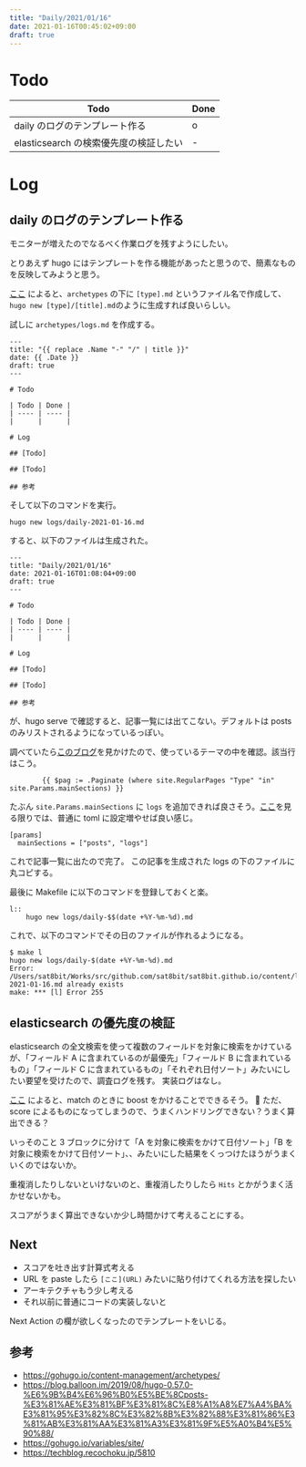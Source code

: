 ```yaml
---
title: "Daily/2021/01/16"
date: 2021-01-16T00:45:02+09:00
draft: true
---
```


# Todo

| Todo                                   | Done |
| -------------------------------------- | ---- |
| daily のログのテンプレート作る         | o    |
| elasticsearch の検索優先度の検証したい | -    |

# Log

## daily のログのテンプレート作る

モニターが増えたのでなるべく作業ログを残すようにしたい。

とりあえず hugo にはテンプレートを作る機能があったと思うので、簡素なものを反映してみようと思う。

[ここ](https://gohugo.io/content-management/archetypes/) によると、`archetypes` の下に `[type].md` というファイル名で作成して、`hugo new [type]/[title].md`のように生成すれば良いらしい。

試しに `archetypes/logs.md` を作成する。

```
---
title: "{{ replace .Name "-" "/" | title }}"
date: {{ .Date }}
draft: true
---

# Todo

| Todo | Done |
| ---- | ---- |
|      |      |

# Log

## [Todo]

## [Todo]

## 参考
```

そして以下のコマンドを実行。

```
hugo new logs/daily-2021-01-16.md
```

すると、以下のファイルは生成された。

```
---
title: "Daily/2021/01/16"
date: 2021-01-16T01:08:04+09:00
draft: true
---

# Todo

| Todo | Done |
| ---- | ---- |
|      |      |

# Log

## [Todo]

## [Todo]

## 参考
```

が、hugo serve で確認すると、記事一覧には出てこない。デフォルトは posts のみリストされるようになっているっぽい。

調べていたら[このブログ](https://blog.balloon.im/2019/08/hugo-0.57.0-%E6%9B%B4%E6%96%B0%E5%BE%8Cposts-%E3%81%AE%E3%81%BF%E3%81%8C%E8%A1%A8%E7%A4%BA%E3%81%95%E3%82%8C%E3%82%8B%E3%82%88%E3%81%86%E3%81%AB%E3%81%AA%E3%81%A3%E3%81%9F%E5%A0%B4%E5%90%88/)を見かけたので、使っているテーマの中を確認。該当行はこう。

```
        {{ $pag := .Paginate (where site.RegularPages "Type" "in" site.Params.mainSections) }}
```

たぶん `site.Params.mainSections` に `logs` を追加できれば良さそう。[ここ](https://gohugo.io/variables/site/)を見る限りでは、普通に toml に設定増やせば良い感じ。

```
[params]
  mainSections = ["posts", "logs"]
```

これで記事一覧に出たので完了。
この記事を生成された logs の下のファイルに丸コピする。

最後に Makefile に以下のコマンドを登録しておくと楽。

```
l::
	hugo new logs/daily-$$(date +%Y-%m-%d).md
```

これで、以下のコマンドでその日のファイルが作れるようになる。

```
$ make l
hugo new logs/daily-$(date +%Y-%m-%d).md
Error: /Users/sat8bit/Works/src/github.com/sat8bit/sat8bit.github.io/content/logs/daily-2021-01-16.md already exists
make: *** [l] Error 255
```

## elasticsearch の優先度の検証

elasticsearch の全文検索を使って複数のフィールドを対象に検索をかけているが、「フィールド A に含まれているのが最優先」「フィールド B に含まれているもの」「フィールド C に含まれているもの」「それぞれ日付ソート」みたいにしたい要望を受けたので、調査ログを残す。
実装ログはなし。

[ここ](https://techblog.recochoku.jp/5810) によると、match のときに boost をかけることでできるそう。

ただ、score によるものになってしまうので、うまくハンドリングできない？うまく算出できる？

いっそのこと 3 ブロックに分けて「A を対象に検索をかけて日付ソート」「B を対象に検索をかけて日付ソート」、、みたいにした結果をくっつけたほうがうまくいくのではないか。

重複消したりしないといけないのと、重複消したりしたら `Hits` とかがうまく活かせないかも。

スコアがうまく算出できないか少し時間かけて考えることにする。

## Next

- スコアを吐き出す計算式考える
- URL を paste したら `[ここ](URL)` みたいに貼り付けてくれる方法を探したい
- アーキテクチャもう少し考える
- それ以前に普通にコードの実装しないと

Next Action の欄が欲しくなったのでテンプレートをいじる。

## 参考

- https://gohugo.io/content-management/archetypes/
- https://blog.balloon.im/2019/08/hugo-0.57.0-%E6%9B%B4%E6%96%B0%E5%BE%8Cposts-%E3%81%AE%E3%81%BF%E3%81%8C%E8%A1%A8%E7%A4%BA%E3%81%95%E3%82%8C%E3%82%8B%E3%82%88%E3%81%86%E3%81%AB%E3%81%AA%E3%81%A3%E3%81%9F%E5%A0%B4%E5%90%88/
- https://gohugo.io/variables/site/
- https://techblog.recochoku.jp/5810
